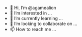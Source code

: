 - 👋 Hi, I’m @agamealion
- 👀 I’m interested in ...
- 🌱 I’m currently learning ...
- 💞️ I’m looking to collaborate on ...
- 📫 How to reach me ...

<!---
agamealion/agamealion is a ✨ special ✨ repository because its `README.md` (this file) appears on your GitHub profile.
You can click the Preview link to take a look at your changes.
--->
